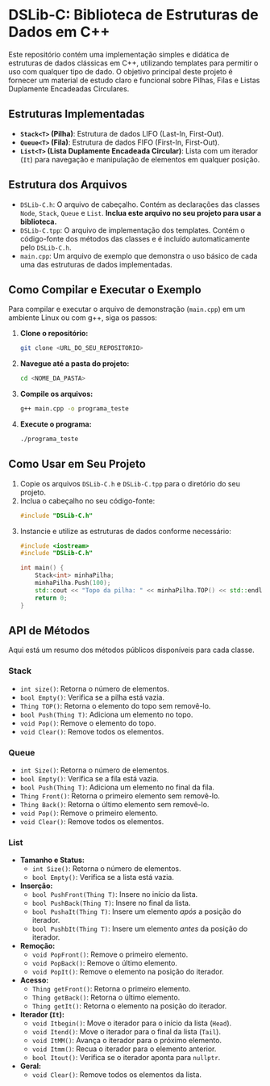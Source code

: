 # DSLib-C: Biblioteca de Estruturas de Dados em C++

Este repositório contém uma implementação simples e didática de estruturas de dados clássicas em C++, utilizando templates para permitir o uso com qualquer tipo de dado. O objetivo principal deste projeto é fornecer um material de estudo claro e funcional sobre Pilhas, Filas e Listas Duplamente Encadeadas Circulares.

## Estruturas Implementadas

* **`Stack<T>` (Pilha)**: Estrutura de dados LIFO (Last-In, First-Out).
* **`Queue<T>` (Fila)**: Estrutura de dados FIFO (First-In, First-Out).
* **`List<T>` (Lista Duplamente Encadeada Circular)**: Lista com um iterador (`It`) para navegação e manipulação de elementos em qualquer posição.

## Estrutura dos Arquivos

* `DSLib-C.h`: O arquivo de cabeçalho. Contém as declarações das classes `Node`, `Stack`, `Queue` e `List`. **Inclua este arquivo no seu projeto para usar a biblioteca.**
* `DSLib-C.tpp`: O arquivo de implementação dos templates. Contém o código-fonte dos métodos das classes e é incluído automaticamente pelo `DSLib-C.h`.
* `main.cpp`: Um arquivo de exemplo que demonstra o uso básico de cada uma das estruturas de dados implementadas.

## Como Compilar e Executar o Exemplo

Para compilar e executar o arquivo de demonstração (`main.cpp`) em um ambiente Linux ou com g++, siga os passos:

1.  **Clone o repositório:**
    ```sh
    git clone <URL_DO_SEU_REPOSITORIO>
    ```

2.  **Navegue até a pasta do projeto:**
    ```sh
    cd <NOME_DA_PASTA>
    ```

3.  **Compile os arquivos:**
    ```sh
    g++ main.cpp -o programa_teste
    ```

4.  **Execute o programa:**
    ```sh
    ./programa_teste
    ```

## Como Usar em Seu Projeto

1.  Copie os arquivos `DSLib-C.h` e `DSLib-C.tpp` para o diretório do seu projeto.
2.  Inclua o cabeçalho no seu código-fonte:
    ```cpp
    #include "DSLib-C.h"
    ```
3.  Instancie e utilize as estruturas de dados conforme necessário:
    ```cpp
    #include <iostream>
    #include "DSLib-C.h"

    int main() {
        Stack<int> minhaPilha;
        minhaPilha.Push(100);
        std::cout << "Topo da pilha: " << minhaPilha.TOP() << std::endl;
        return 0;
    }
    ```

## API de Métodos

Aqui está um resumo dos métodos públicos disponíveis para cada classe.

### Stack<T>

* `int size()`: Retorna o número de elementos.
* `bool Empty()`: Verifica se a pilha está vazia.
* `Thing TOP()`: Retorna o elemento do topo sem removê-lo.
* `bool Push(Thing T)`: Adiciona um elemento no topo.
* `void Pop()`: Remove o elemento do topo.
* `void Clear()`: Remove todos os elementos.

### Queue<T>

* `int Size()`: Retorna o número de elementos.
* `bool Empty()`: Verifica se a fila está vazia.
* `bool Push(Thing T)`: Adiciona um elemento no final da fila.
* `Thing Front()`: Retorna o primeiro elemento sem removê-lo.
* `Thing Back()`: Retorna o último elemento sem removê-lo.
* `void Pop()`: Remove o primeiro elemento.
* `void Clear()`: Remove todos os elementos.

### List<T>

* **Tamanho e Status:**
    * `int Size()`: Retorna o número de elementos.
    * `bool Empty()`: Verifica se a lista está vazia.
* **Inserção:**
    * `bool PushFront(Thing T)`: Insere no início da lista.
    * `bool PushBack(Thing T)`: Insere no final da lista.
    * `bool PushaIt(Thing T)`: Insere um elemento *após* a posição do iterador.
    * `bool PushbIt(Thing T)`: Insere um elemento *antes* da posição do iterador.
* **Remoção:**
    * `void PopFront()`: Remove o primeiro elemento.
    * `void PopBack()`: Remove o último elemento.
    * `void PopIt()`: Remove o elemento na posição do iterador.
* **Acesso:**
    * `Thing getFront()`: Retorna o primeiro elemento.
    * `Thing getBack()`: Retorna o último elemento.
    * `Thing getIt()`: Retorna o elemento na posição do iterador.
* **Iterador (`It`):**
    * `void Itbegin()`: Move o iterador para o início da lista (`Head`).
    * `void Itend()`: Move o iterador para o final da lista (`Tail`).
    * `void ItMM()`: Avança o iterador para o próximo elemento.
    * `void Itmm()`: Recua o iterador para o elemento anterior.
    * `bool Itout()`: Verifica se o iterador aponta para `nullptr`.
* **Geral:**
    * `void Clear()`: Remove todos os elementos da lista.
